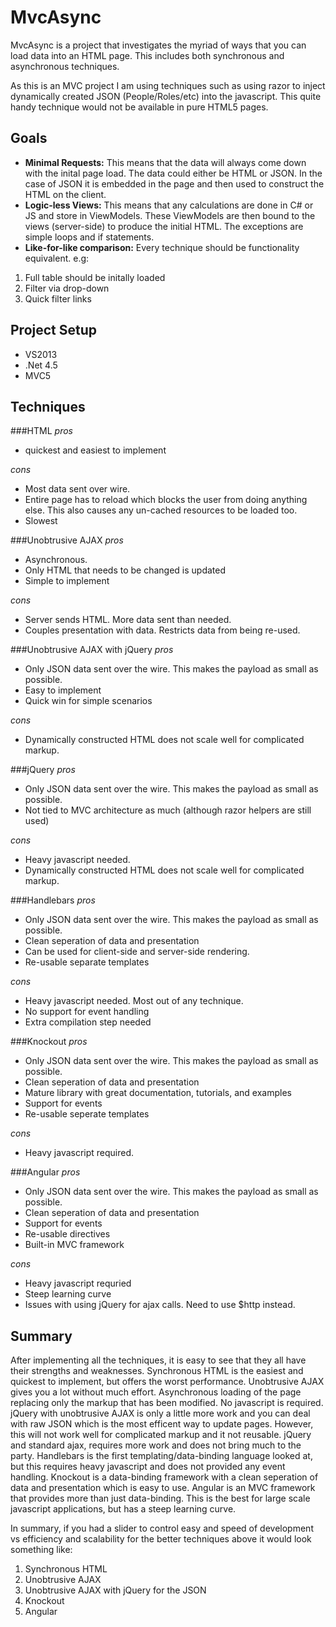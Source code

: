 MvcAsync
========

MvcAsync is a project that investigates the myriad of ways that you can load data into an HTML page.  This includes both synchronous and asynchronous techniques.

As this is an MVC project I am using techniques such as using razor to inject dynamically created JSON (People/Roles/etc) into the javascript.  This quite handy technique would not be available in pure HTML5 pages.

Goals
-----
* **Minimal Requests:** This means that the data will always come down with the inital page load. The data could either be HTML or JSON.  In the case of JSON it is embedded in the page and then used to construct the HTML on the client.
* **Logic-less Views:** This means that any calculations are done in C# or JS and store in ViewModels.  These ViewModels are then bound to the views (server-side) to produce the initial HTML.  The exceptions are simple loops and if statements.
* **Like-for-like comparison:** Every technique should be functionality equivalent. e.g:
 1. Full table should be initally loaded
 2. Filter via drop-down
 3. Quick filter links


Project Setup
-------------
- VS2013
- .Net 4.5
- MVC5

Techniques
----------

###HTML
*pros*

- quickest and easiest to implement

*cons*

- Most data sent over wire.
- Entire page has to reload which blocks the user from doing anything else.  This also causes any un-cached resources to be loaded too.
- Slowest

###Unobtrusive AJAX
*pros*

- Asynchronous.
- Only HTML that needs to be changed is updated
- Simple to implement

*cons*

- Server sends HTML.  More data sent than needed.
- Couples presentation with data.  Restricts data from being re-used.

###Unobtrusive AJAX with jQuery
*pros*

- Only JSON data sent over the wire.  This makes the payload as small as possible.
- Easy to implement
- Quick win for simple scenarios

*cons*

- Dynamically constructed HTML does not scale well for complicated markup.

###jQuery
*pros*

- Only JSON data sent over the wire.  This makes the payload as small as possible.
- Not tied to MVC architecture as much (although razor helpers are still used)

*cons*
- Heavy javascript needed.
- Dynamically constructed HTML does not scale well for complicated markup.

###Handlebars
*pros*

- Only JSON data sent over the wire.  This makes the payload as small as possible.
- Clean seperation of data and presentation
- Can be used for client-side and server-side rendering.
- Re-usable separate templates

*cons*
- Heavy javascript needed.  Most out of any technique.
- No support for event handling
- Extra compilation step needed

###Knockout
*pros*

- Only JSON data sent over the wire.  This makes the payload as small as possible.
- Clean seperation of data and presentation
- Mature library with great documentation, tutorials, and examples
- Support for events
- Re-usable seperate templates

*cons*
- Heavy javascript required.

###Angular
*pros*

- Only JSON data sent over the wire.  This makes the payload as small as possible.
- Clean seperation of data and presentation
- Support for events
- Re-usable directives
- Built-in MVC framework

*cons*

- Heavy javascript requried
- Steep learning curve
- Issues with using jQuery for ajax calls.  Need to use $http instead.

Summary
-------
After implementing all the techniques, it is easy to see that they all have their strengths and weaknesses.  Synchronous HTML
is the easiest and quickest to implement, but offers the worst performance.  Unobtrusive AJAX gives you a lot without much effort.
Asynchronous loading of the page replacing only the markup that has been modified.  No javascript is required.  jQuery with unobtrusive AJAX
is only a little more work and you can deal with raw JSON which is the most efficent way to update pages.  However, this will not work well
for complicated markup and it not reusable.  jQuery and standard ajax, requires more work and does not bring much to the party.  Handlebars
is the first templating/data-binding language looked at, but this requires heavy javascript and does not provided any event handling.
Knockout is a data-binding framework with a clean seperation of data and presentation which is easy to use.  Angular is an MVC framework that
provides more than just data-binding.  This is the best for large scale javascript applications, but has a steep learning curve.

In summary, if you had a slider to control easy and speed of development vs efficiency and scalability for the better techniques above it would look something like:

1. Synchronous HTML
2. Unobtrusive AJAX
3. Unobtrusive AJAX with jQuery for the JSON
4. Knockout
5. Angular
